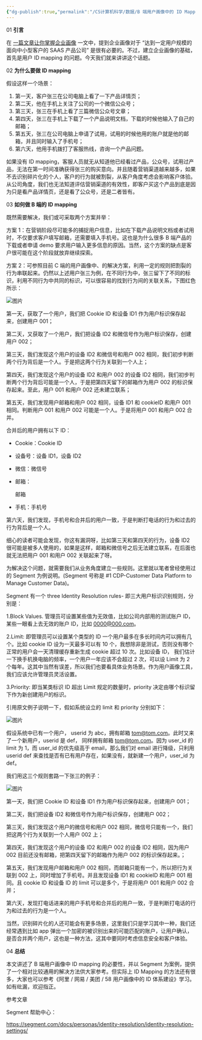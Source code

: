```yaml
---
{"dg-publish":true,"permalink":"/CS计算机科学/数据/B 端用户画像中的 ID Mapping/","created":"2022-10-31T15:12:42.697+08:00","updated":"2024-03-11T15:29:45.535+08:00"}
---
```



01 **引言**

在 [一篇文章让你掌握企业画像](http://mp.weixin.qq.com/s?__biz=MzIxMzAxNzEwNQ==&mid=2648101901&idx=1&sn=8df8b3ed73f09adb9f9aaf6580955a4b&chksm=8f9f4373b8e8ca65c47581c794a5cc27b0a57cb4d6ea97c373f82b1b4b9d0f2d1c5704ce153e&scene=21#wechat_redirect) 一文中，提到企业画像对于 “达到一定用户规模的面向中小型客户的 SAAS 产品公司” 是很有必要的。不过，建立企业画像的基础，首先是用户 ID mapping 的问题。今天我们就来讲讲这个话题。

02 **为什么要做 ID mapping**

假设这样一个场景：

1. 第一天，客户张三在公司电脑上看了一下产品详情页；
2. 第二天，他在手机上关注了公司的一个微信公众号；
3. 第三天，张三在手机上看了三篇微信公众号文章；
4. 第四天，张三在手机上下载了一个产品说明文档，下载的时候他输入了自己的邮箱；
5. 第五天，张三在公司电脑上申请了试用，试用的时候他用的账户就是他的邮箱，并且同时输入了手机号；
6. 第六天，他用手机拨打了客服热线，咨询一个产品问题。

如果没有 ID mapping，客服人员就无从知道他已经看过产品，公众号，试用过产品，无法在第一时间准确获得张三的购买意向。并且随着营销渠道越来越多，如果不去识别碎片化的个人，客户的行为就被割裂，从客户角度考虑会影响客户体验。从公司角度，我们也无法知道评估营销渠道的有效性，即客户买这个产品到底是因为只是看产品详情页，还是看了公众号，还是二者皆有。

03 **如何做 B 端的 ID mapping**

既然需要解决，我们或可采取两个方案并举：

方案 1：在营销阶段尽可能多的捕捉用户信息，比如在下载产品说明文档或者试用时，不仅要求客户填写邮箱，还需要填入手机号。这也是为什么很多 B 端产品的下载或者申请 demo 要求用户输入更多信息的原因。当然，这个方案的缺点是客户很可能在这个阶段就放弃继续探索。

方案 2：可参照目前 C 端的用户画像中、的解决方案，利用一定的规则把割裂的行为串联起来。仍然以上述用户张三为例，在不同行为中，张三留下了不同的标识，利用不同行为中共同的标识，可以很容易的找到行为间的关联关系，下图红色所示：

![图片](https://mmbiz.qpic.cn/mmbiz_jpg/jWg3EibnYW9ib1wd6DdYsn1Ct1NequoZqZJkqsyNxVb0HpxurzPI6ibExd7QsRwFKb2UBjJqJJJUbvlFEsdj56LgA/640?wx_fmt=jpeg)

第一天，获取了一个用户，我们把 Cookie ID 和设备 ID1 作为用户标识保存起来，创建用户 001；

第二天，又获取了一个用户，我们把设备 ID2 和微信号作为用户标识保存，创建用户 002；

第三天，我们发现这个用户的设备 ID2 和微信号和用户 002 相同，我们初步判断两个行为背后是一个人。于是把这两个行为关联到一个人上；

第四天，我们发现这个用户的设备 ID2 和用户 002 的设备 ID2 相同，我们初步判断两个行为背后可能是一个人，于是把第四天留下的邮箱作为用户 002 的标识保存起来。至此，用户 001 和用户 002 还未建立联系；

第五天，我们发现用户邮箱和用户 002 相同，设备 ID1 和 cookieID 和用户 001 相同。判断用户 001 和用户 002 可能是一个人。于是将用户 001 和用户 002 合并。

合并后的用户拥有以下 ID：

*   Cookie：Cookie ID
*   设备号：设备 ID1，设备 ID2
*   微信：微信号
*   邮箱：

    邮箱

    

*   手机：手机号

    

第六天，我们发现，手机号和合并后的用户一致，于是判断打电话的行为和过去的行为背后是一个人。

细心的读者可能会发现，你这有漏洞呀，比如第三天和第四天的行为，设备 ID2 很可能是被多人使用的，如果是这样，邮箱和微信号之后无法建立联系，在后面也就无法把用户 001 和用户 002 关联起来了呀。

为解决这个问题，就需要我们从业务角度建立一些规则。这里就以笔者曾经使用过的 Segment 为例说明。(Segment 号称是 #1 CDP-Customer Data Platform to Manage Customer Data)。

Segment 有一个 three Identity Resolution rules- 即三大用户标识识别规则，分别是：

1.Block Values. 管理员可设置某些值为无效值，比如公司内部用的测试账户 ID，某些一眼看上去无效的账户 ID，比如 0000@000.com。

2.Limit: 即管理员可以设置某个类型的 ID 一个用户最多在多长时间内可以拥有几个。比如 cookie ID 设为一天最多可以有 10 个，我想除非是测试，否则没有哪个正常的用户会一天清理缓存重新生成 cookie 超过 10 次。比如设备 ID， 我们估计一下换手机换电脑的频率，一个用户一年应该不会超过 2 次，可以设 Limit 为 2 个每年。这其中当然有误差，所以我们也要看具体业务场景。作为用户画像工具，我们应该允许管理员灵活设置。

3.Priority: 即当某类标识 ID 超出 Limit 规定的数量时，priority 决定由哪个标识留下作为新创建用户的标识。

引用原文例子说明一下，假如系统设立的 limit 和 priority 分别如下：

![图片](https://mmbiz.qpic.cn/mmbiz_jpg/jWg3EibnYW9ib1wd6DdYsn1Ct1NequoZqZBa53rju0WNuJlibprSBgqlqiakzq6afaRgVVsd1ZOsquO3frPCKNBxIw/640?wx_fmt=jpeg)

假设系统中已有一个用户， userid 为 abc，拥有邮箱 tom@tom.com。此时又来了一个新用户，userid 是 def， 同样拥有邮箱 tom@tom.com。因为 user_id 的 limit 为 1，而 user_id 的优先级高于 email，那么我们对 email 进行降级，只利用 userid def 来查找是否有已有用户存在，如果没有，就新建一个用户，user_id 为 def。

我们用这三个规则套路一下张三的例子：

![图片](https://mmbiz.qpic.cn/mmbiz_png/jWg3EibnYW9ib1wd6DdYsn1Ct1NequoZqZibJvhibGq37VEK7icTbW9UYGxlcmAibNWtUvNXico2iaxmRyxicdK2V9mpUfg/640?wx_fmt=png)

第一天，我们把 Cookie ID 和设备 ID1 作为用户标识保存起来，创建用户 001；

第二天，我们把设备 ID2 和微信号作为用户标识保存，创建用户 002；

第三天，我们发现这个用户的微信号和用户 002 相同，微信号只能有一个，我们把这两个行为关联到一个人用户 002 上；

第四天，我们发现这个用户的设备 ID2 和用户 002 的设备 ID2 相同，因为用户 002 目前还没有邮箱，把第四天留下的邮箱作为用户 002 的标识保存起来。；

第五天，我们发现用户邮箱和用户 002 相同，而邮箱只能有一个，所以把行为关联到 002 上，同时增加了手机号。并且发现设备 ID1 和 cookieID 和用户 001 相同。且 cookie ID 和设备 ID 的 limit 可以是多个，于是将用户 001 和用户 002 合并；

第六天，发现打电话进来的用户手机号和合并后的用户一致，于是判断打电话的行为和过去的行为是一个人。

当然，识别碎片化的人还可能会有更多场景，这里我们只是学习其中一种，我们还经常遇到比如 app 弹出一个加密的被识别出来的可能匹配的账户，让用户确认，是否合并两个用户，这也是一种方法，这其中要同时考虑信息安全和客户体验。

04 **总结**

本文讲述了 B 端用户画像中 ID mapping 的必要性，并以 Segment 为案例，提供了一个相对比较通用的解决方法供大家参考。但实际上 ID Mapping 的方法还有很多，大家也可以参考《阿里 / 网易 / 美团 / 58 用户画像中的 ID 体系建设》学习。如有纰漏，欢迎指正。

参考文章

Segment 帮助中心：

https://segment.com/docs/personas/identity-resolution/identity-resolution-settings/